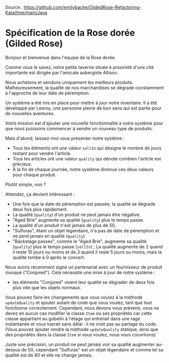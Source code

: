 Source : https://github.com/emilybache/GildedRose-Refactoring-Kata/tree/main/Java

# Spécification de la Rose dorée (Gilded Rose)

Bonjour et bienvenue dans l'équipe de la Rose dorée.

Comme vous le savez, notre petite taverne située à proximité d'une cité importante est dirigée par
l'amicale aubergiste Allison.

Nous achetons et vendons uniquement les meilleurs produits.
Malheureusement, la qualité de nos marchandises se dégrade constamment à l'approche de leur date de
péremption.

Un système a été mis en place pour mettre à jour notre inventaire.
Il a été développé par Leeroy, une personne pleine de bon sens qui est partie pour de nouvelles
aventures.

Votre mission est d'ajouter une nouvelle fonctionnalité à notre système pour que nous puissions
commencer à vendre un nouveau type de produits.

Mais d'abord, laissez-moi vous présenter notre système :

- Tous les éléments ont une valeur `sellIn` qui désigne le nombre de jours restant pour vendre
  l'article.
- Tous les articles ont une valeur `quality` qui dénote combien l'article est précieux.
- À la fin de chaque journée, notre système diminue ces deux valeurs pour chaque produit.

Plutôt simple, non ?

Attendez, ça devient intéressant :

- Une fois que la date de péremption est passée, la qualité se dégrade deux fois plus rapidement.
- La qualité (`quality`) d'un produit ne peut jamais être négative.
- "Aged Brie" augmente sa qualité (`quality`) plus le temps passe.
- La qualité d'un produit n'est jamais de plus de 50.
- "Sulfuras", étant un objet légendaire, n'a pas de date de péremption et ne perd jamais en
  qualité (`quality`)
- "Backstage passes", comme le "Aged Brie", augmente sa qualité (`quality`) plus le temps
  passe (`sellIn`) ; La qualité augmente de 2 quand il reste 10 jours ou moins et de 3 quand il
  reste 5 jours ou moins, mais la qualité tombe à 0 après le concert.

Nous avons récemment signé un partenariat avec un fournisseur de produit invoqué ("Conjured").
Cela nécessite une mise à jour de notre système :

- les éléments "Conjured" voient leur qualité se dégrader de deux fois plus vite que les objets
  normaux.

Vous pouvez faire les changements que vous voulez à la méthode `updateQuality` et ajouter autant de
code que vous voulez, tant que tout fonctionne correctement.
Cependant, nous devons vous prévenir, vous ne devez en aucun cas modifier la classe `Item` ou ses
propriétés car cette classe appartient au gobelin à l'étage qui entrerait dans une rage instantanée
et vous tuerait sans délai : il ne croit pas au partage du code.
(Vous pouvez ajouter rendre la méthode `updateQuality` statique, ainsi que des propriétés dans la
classe `Item` si vous voulez, nous vous couvrirons)

Juste une précision, un produit ne peut jamais voir sa qualité augmenter au-dessus de 50,
cependant "Sulfuras" est un objet légendaire et comme tel sa qualité est de 80 et elle ne change
jamais.